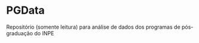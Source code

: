 # PGData
Repositório (somente leitura) para análise de dados dos programas de pós-graduação do INPE
